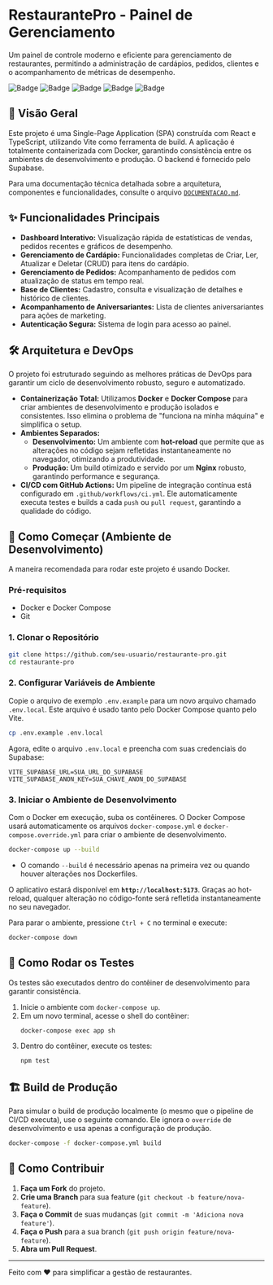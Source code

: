 # RestaurantePro - Painel de Gerenciamento

Um painel de controle moderno e eficiente para gerenciamento de restaurantes, permitindo a administração de cardápios, pedidos, clientes e o acompanhamento de métricas de desempenho.

![Badge](https://img.shields.io/badge/status-em%20desenvolvimento-yellow)
![Badge](https://img.shields.io/badge/React-18.2.0-blue)
![Badge](https://img.shields.io/badge/TypeScript-5.2.2-blue)
![Badge](https://img.shields.io/badge/Docker-ready-blue)
![Badge](https://img.shields.io/badge/Supabase-backend-green)

## 📖 Visão Geral

Este projeto é uma Single-Page Application (SPA) construída com React e TypeScript, utilizando Vite como ferramenta de build. A aplicação é totalmente containerizada com Docker, garantindo consistência entre os ambientes de desenvolvimento e produção. O backend é fornecido pelo Supabase.

Para uma documentação técnica detalhada sobre a arquitetura, componentes e funcionalidades, consulte o arquivo [`DOCUMENTACAO.md`](./DOCUMENTACAO.md).

## ✨ Funcionalidades Principais

- **Dashboard Interativo:** Visualização rápida de estatísticas de vendas, pedidos recentes e gráficos de desempenho.
- **Gerenciamento de Cardápio:** Funcionalidades completas de Criar, Ler, Atualizar e Deletar (CRUD) para itens do cardápio.
- **Gerenciamento de Pedidos:** Acompanhamento de pedidos com atualização de status em tempo real.
- **Base de Clientes:** Cadastro, consulta e visualização de detalhes e histórico de clientes.
- **Acompanhamento de Aniversariantes:** Lista de clientes aniversariantes para ações de marketing.
- **Autenticação Segura:** Sistema de login para acesso ao painel.

## 🛠️ Arquitetura e DevOps

O projeto foi estruturado seguindo as melhores práticas de DevOps para garantir um ciclo de desenvolvimento robusto, seguro e automatizado.

- **Containerização Total:** Utilizamos **Docker** e **Docker Compose** para criar ambientes de desenvolvimento e produção isolados e consistentes. Isso elimina o problema de "funciona na minha máquina" e simplifica o setup.
- **Ambientes Separados:**
  - **Desenvolvimento:** Um ambiente com **hot-reload** que permite que as alterações no código sejam refletidas instantaneamente no navegador, otimizando a produtividade.
  - **Produção:** Um build otimizado e servido por um **Nginx** robusto, garantindo performance e segurança.
- **CI/CD com GitHub Actions:** Um pipeline de integração contínua está configurado em `.github/workflows/ci.yml`. Ele automaticamente executa testes e builds a cada `push` ou `pull request`, garantindo a qualidade do código.

## 🚀 Como Começar (Ambiente de Desenvolvimento)

A maneira recomendada para rodar este projeto é usando Docker.

### Pré-requisitos

- Docker e Docker Compose
- Git

### 1. Clonar o Repositório

```bash
git clone https://github.com/seu-usuario/restaurante-pro.git
cd restaurante-pro
```

### 2. Configurar Variáveis de Ambiente

Copie o arquivo de exemplo `.env.example` para um novo arquivo chamado `.env.local`. Este arquivo é usado tanto pelo Docker Compose quanto pelo Vite.

```bash
cp .env.example .env.local
```

Agora, edite o arquivo `.env.local` e preencha com suas credenciais do Supabase:

```
VITE_SUPABASE_URL=SUA_URL_DO_SUPABASE
VITE_SUPABASE_ANON_KEY=SUA_CHAVE_ANON_DO_SUPABASE
```

### 3. Iniciar o Ambiente de Desenvolvimento

Com o Docker em execução, suba os contêineres. O Docker Compose usará automaticamente os arquivos `docker-compose.yml` e `docker-compose.override.yml` para criar o ambiente de desenvolvimento.

```bash
docker-compose up --build
```

- O comando `--build` é necessário apenas na primeira vez ou quando houver alterações nos Dockerfiles.

O aplicativo estará disponível em **`http://localhost:5173`**. Graças ao hot-reload, qualquer alteração no código-fonte será refletida instantaneamente no seu navegador.

Para parar o ambiente, pressione `Ctrl + C` no terminal e execute:

```bash
docker-compose down
```

## 🧪 Como Rodar os Testes

Os testes são executados dentro do contêiner de desenvolvimento para garantir consistência.

1.  Inicie o ambiente com `docker-compose up`.
2.  Em um novo terminal, acesse o shell do contêiner:
    ```bash
    docker-compose exec app sh
    ```
3.  Dentro do contêiner, execute os testes:
    ```bash
    npm test
    ```

## 🏗️ Build de Produção

Para simular o build de produção localmente (o mesmo que o pipeline de CI/CD executa), use o seguinte comando. Ele ignora o `override` de desenvolvimento e usa apenas a configuração de produção.

```bash
docker-compose -f docker-compose.yml build
```

## 🤝 Como Contribuir

1.  **Faça um Fork** do projeto.
2.  **Crie uma Branch** para sua feature (`git checkout -b feature/nova-feature`).
3.  **Faça o Commit** de suas mudanças (`git commit -m 'Adiciona nova feature'`).
4.  **Faça o Push** para a sua branch (`git push origin feature/nova-feature`).
5.  **Abra um Pull Request**.

---

Feito com ❤️ para simplificar a gestão de restaurantes.
